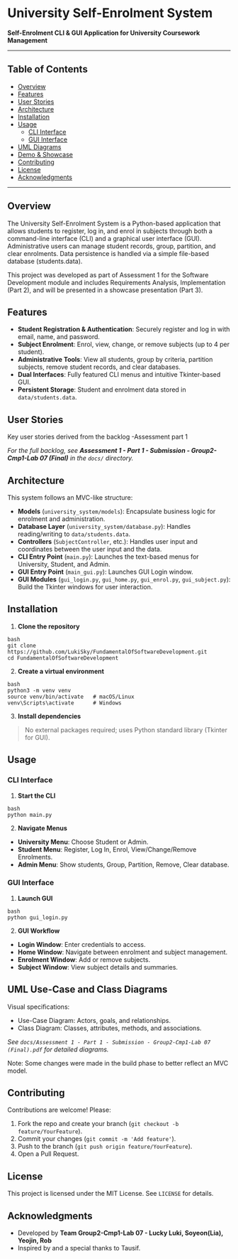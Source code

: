 # University Self-Enrolment System

**Self-Enrolment CLI & GUI Application for University Coursework Management**

---

## Table of Contents
- [Overview](#overview)
- [Features](#features)
- [User Stories](#user-stories)
- [Architecture](#architecture)
- [Installation](#installation)
- [Usage](#usage)
  - [CLI Interface](#cli-interface)
  - [GUI Interface](#gui-interface)
- [UML Diagrams](#uml-diagrams)
- [Demo & Showcase](#demo--showcase)
- [Contributing](#contributing)
- [License](#license)
- [Acknowledgments](#acknowledgments)

---

## Overview

The University Self-Enrolment System is a Python-based application that allows students to register, log in, and enrol in subjects through both a command-line interface (CLI) and a graphical user interface (GUI). Administrative users can manage student records, group, partition, and clear enrolments. Data persistence is handled via a simple file-based database (students.data).

This project was developed as part of Assessment 1 for the Software Development module and includes Requirements Analysis, Implementation (Part 2), and will be presented in a showcase presentation (Part 3).

## Features

- **Student Registration & Authentication**: Securely register and log in with email, name, and password.
- **Subject Enrolment**: Enrol, view, change, or remove subjects (up to 4 per student).
- **Administrative Tools**: View all students, group by criteria, partition subjects, remove student records, and clear databases.
- **Dual Interfaces**: Fully featured CLI menus and intuitive Tkinter-based GUI.
- **Persistent Storage**: Student and enrolment data stored in `data/students.data`.

## User Stories

Key user stories derived from the backlog -Assessment part 1

_For the full backlog, see **Assessment 1 - Part 1 - Submission - Group2-Cmp1-Lab 07 (Final)** in the `docs/` directory._

## Architecture

This system follows an MVC-like structure:

- **Models** (`university_system/models`): Encapsulate business logic for enrolment and administration.
- **Database Layer** (`university_system/database.py`): Handles reading/writing to `data/students.data`.
- **Controllers** (`SubjectController`, etc.): Handles user input and coordinates between the user input and the data.
- **CLI Entry Point** (`main.py`): Launches the text-based menus for University, Student, and Admin.
- **GUI Entry Point** (`main_gui.py`): Launches GUI Login window.
- **GUI Modules** (`gui_login.py`, `gui_home.py`, `gui_enrol.py`, `gui_subject.py`): Build the Tkinter windows for user interaction.

## Installation

1. **Clone the repository**
```
bash
git clone https://github.com/LukiSky/FundamentalOfSoftwareDevelopment.git
cd FundamentalOfSoftwareDevelopment
```

2. **Create a virtual environment**
```
bash
python3 -m venv venv
source venv/bin/activate   # macOS/Linux
venv\Scripts\activate      # Windows
```

3. **Install dependencies**
> No external packages required; uses Python standard library (Tkinter for GUI).

## Usage

### CLI Interface

1. **Start the CLI**
```
bash
python main.py
```

2. **Navigate Menus**
- **University Menu**: Choose Student or Admin.
- **Student Menu**: Register, Log In, Enrol, View/Change/Remove Enrolments.
- **Admin Menu**: Show students, Group, Partition, Remove, Clear database.

### GUI Interface

1. **Launch GUI**
```
bash
python gui_login.py
```

2. **GUI Workflow**
- **Login Window**: Enter credentials to access.
- **Home Window**: Navigate between enrolment and subject management.
- **Enrolment Window**: Add or remove subjects.
- **Subject Window**: View subject details and summaries.

## UML Use-Case and Class Diagrams

Visual specifications:
- Use-Case Diagram: Actors, goals, and relationships.
- Class Diagram: Classes, attributes, methods, and associations.

_See `docs/Assessment 1 - Part 1 - Submission - Group2-Cmp1-Lab 07 (Final).pdf` for detailed diagrams._

Note: Some changes were made in the build phase to better reflect an MVC model.

## Contributing

Contributions are welcome! Please:
1. Fork the repo and create your branch (`git checkout -b feature/YourFeature`).
2. Commit your changes (`git commit -m 'Add feature'`).
3. Push to the branch (`git push origin feature/YourFeature`).
4. Open a Pull Request.

## License

This project is licensed under the MIT License. See `LICENSE` for details.

## Acknowledgments

- Developed by **Team Group2-Cmp1-Lab 07 - Lucky Luki, Soyeon(Lia), Yeojin, Rob**
- Inspired by and a special thanks to Tausif.
